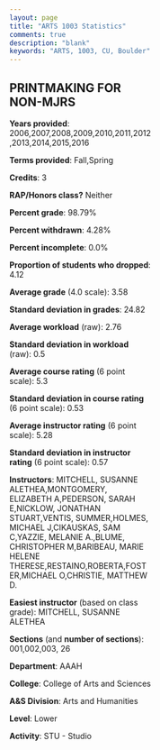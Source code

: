 ```yaml
---
layout: page
title: "ARTS 1003 Statistics"
comments: true
description: "blank"
keywords: "ARTS, 1003, CU, Boulder"
--- 
```

<head>
<script src="https://ajax.googleapis.com/ajax/libs/jquery/2.1.3/jquery.min.js"></script>
<script src="https://dl.dropboxusercontent.com/s/pc42nxpaw1ea4o9/highcharts.js?dl=0"></script>
<!-- <script src="../assets/js/highcharts.js"></script> -->
<style type="text/css">@font-face {
	font-family: "Bebas Neue";
	src: url(https://www.filehosting.org/file/details/544349/BebasNeue%20Regular.otf) format("opentype");
	}
	h1.Bebas { 
		font-family: "Bebas Neue", Verdana, Tahoma;
	}
</style>
</head>
<body>
	<div id="container" style="float: right; width: 45%; height: 88%; margin-left: 2.5%; margin-right: 2.5%;"></div>
	<script language="JavaScript">
		$(document).ready(function() {
		var chart = {type: 'column'};
		var title = {text: 'Grade Distribution'};
		var xAxis = {categories: ['A','B','C','D','F'],crosshair: true};
		var yAxis = {min: 0,title: {text: 'Percentage'}};
		var tooltip = {headerFormat: '<center><b><span style="font-size:20px">{point.key}</span></b></center>',
		               pointFormat: '<td style="padding:0"><b>{point.y:.1f}%</b></td>',
		               footerFormat: '</table>',shared: true,useHTML: true};
		var plotOptions = {column: {pointPadding: 0.0,borderWidth: 0}};  
		var credits = {enabled: false};var series= [{name: 'Percent',data: [72.64,19.61,4.36,1.69,0.73,]}];
		var json = {};
		json.chart = chart;
		json.title = title;
		json.tooltip = tooltip;
		json.xAxis = xAxis;
		json.yAxis = yAxis;  
		json.series = series;
		json.plotOptions = plotOptions;  
		json.credits = credits;
		$('#container').highcharts(json);
	});
	</script>
</body>
			   
## PRINTMAKING FOR NON-MJRS

**Years provided**: 2006,2007,2008,2009,2010,2011,2012,2013,2014,2015,2016

**Terms provided**: Fall,Spring

**Credits**: 3

**RAP/Honors class?** Neither

**Percent grade**: 98.79%

**Percent withdrawn**: 4.28%

**Percent incomplete**: 0.0%

**Proportion of students who dropped**: 4.12

**Average grade** (4.0 scale): 3.58

**Standard deviation in grades**: 24.82

**Average workload** (raw): 2.76

**Standard deviation in workload** (raw): 0.5

**Average course rating** (6 point scale): 5.3

**Standard deviation in course rating** (6 point scale): 0.53

**Average instructor rating** (6 point scale): 5.28

**Standard deviation in instructor rating** (6 point scale): 0.57

**Instructors**: MITCHELL, SUSANNE ALETHEA,MONTGOMERY, ELIZABETH A,PEDERSON, SARAH E,NICKLOW, JONATHAN STUART,VENTIS, SUMMER,HOLMES, MICHAEL J,CIKAUSKAS, SAM C,YAZZIE, MELANIE A.,BLUME, CHRISTOPHER M,BARIBEAU, MARIE HELENE THERESE,RESTAINO,ROBERTA,FOSTER,MICHAEL O,CHRISTIE, MATTHEW D.

**Easiest instructor** (based on class grade): MITCHELL, SUSANNE ALETHEA

**Sections** (and **number of sections**): 001,002,003, 26

**Department**: AAAH

**College**: College of Arts and Sciences

**A&S Division**: Arts and Humanities

**Level**: Lower

**Activity**: STU - Studio